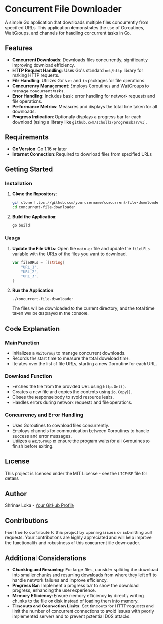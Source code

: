 # Concurrent File Downloader

A simple Go application that downloads multiple files concurrently from specified URLs. This application demonstrates the use of Goroutines, WaitGroups, and channels for handling concurrent tasks in Go.

## Features

- **Concurrent Downloads**: Downloads files concurrently, significantly improving download efficiency.
- **HTTP Request Handling**: Uses Go's standard `net/http` library for making HTTP requests.
- **File Handling**: Utilizes Go's `os` and `io` packages for file operations.
- **Concurrency Management**: Employs Goroutines and WaitGroups to manage concurrent tasks.
- **Error Handling**: Includes basic error handling for network requests and file operations.
- **Performance Metrics**: Measures and displays the total time taken for all downloads.
- **Progress Indication**: Optionally displays a progress bar for each download (using a library like `github.com/schollz/progressbar/v3`).

## Requirements

- **Go Version**: Go 1.16 or later
- **Internet Connection**: Required to download files from specified URLs

## Getting Started

### Installation

1. **Clone the Repository**:
   ```bash
   git clone https://github.com/yourusername/concurrent-file-downloader.git
   cd concurrent-file-downloader
   ```

2. **Build the Application**:
   ```bash
   go build
   ```

### Usage

1. **Update the File URLs**:
   Open the `main.go` file and update the `fileURLs` variable with the URLs of the files you want to download.
   ```go
   var fileURLs = []string{
       "URL_1",
       "URL_2",
       "URL_3",
   }
   ```

2. **Run the Application**:
   ```bash
   ./concurrent-file-downloader
   ```
   The files will be downloaded to the current directory, and the total time taken will be displayed in the console.

## Code Explanation

### Main Function
- Initializes a `WaitGroup` to manage concurrent downloads.
- Records the start time to measure the total download time.
- Iterates over the list of file URLs, starting a new Goroutine for each URL.

### Download Function
- Fetches the file from the provided URL using `http.Get()`.
- Creates a new file and copies the contents using `io.Copy()`.
- Closes the response body to avoid resource leaks.
- Handles errors during network requests and file operations.

### Concurrency and Error Handling
- Uses Goroutines to download files concurrently.
- Employs channels for communication between Goroutines to handle success and error messages.
- Utilizes a `WaitGroup` to ensure the program waits for all Goroutines to finish before exiting.

## License

This project is licensed under the MIT License - see the `LICENSE` file for details.

## Author

Shrinav Loka - [Your GitHub Profile](https://github.com/yourusername)

## Contributions

Feel free to contribute to this project by opening issues or submitting pull requests. Your contributions are highly appreciated and will help improve the functionality and robustness of this concurrent file downloader.

## Additional Considerations

- **Chunking and Resuming**: For large files, consider splitting the download into smaller chunks and resuming downloads from where they left off to handle network failures and improve efficiency.
- **Progress Bar**: Implement a progress bar to show the download progress, enhancing the user experience.
- **Memory Efficiency**: Ensure memory efficiency by directly writing chunks to the file on disk instead of loading them into memory.
- **Timeouts and Connection Limits**: Set timeouts for HTTP requests and limit the number of concurrent connections to avoid issues with poorly implemented servers and to prevent potential DOS attacks.